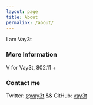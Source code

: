 ```yaml
---
layout: page
title: About
permalink: /about/
---
```


I am Vay3t

### More Information

V for Vay3t, 802.11 +

### Contact me

Twitter: [@vay3t](https://twitter.com/vay3t/) && 
GitHub: [vay3t](https://github.com/vay3t/)

